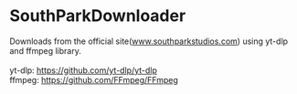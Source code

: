 # SouthParkDownloader
Downloads from the official site(www.southparkstudios.com) using yt-dlp and ffmpeg library.</br></br>
yt-dlp: https://github.com/yt-dlp/yt-dlp</br>
ffmpeg: https://github.com/FFmpeg/FFmpeg
